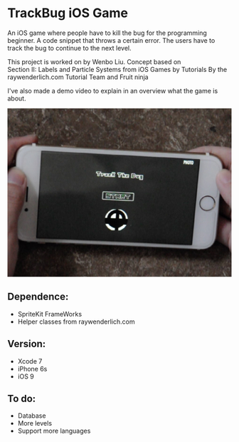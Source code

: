 # TrackBug iOS Game

An iOS game where people have to kill the bug for the programming beginner. A code snippet that throws a certain error. The users have to track the bug to continue to the next level. 

This project is worked on by Wenbo Liu. Concept based on  
Section II: Labels and Particle Systems from iOS Games by Tutorials
By the raywenderlich.com Tutorial Team and Fruit ninja

I've also made a demo video to explain in an overview what the game is about.

[![notification](trackgame.jpg)](https://vimeo.com/154081388)

## Dependence:

- SpriteKit FrameWorks
- Helper classes from raywenderlich.com

## Version:

- Xcode 7
- iPhone 6s
- iOS 9


## To do:

- Database
- More levels
- Support more languages
